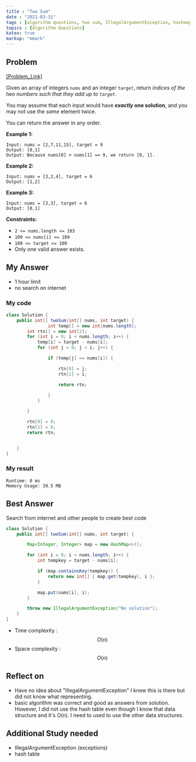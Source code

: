 ```yaml
---
title : "Two Sum"
date : "2021-03-31"
tags : [algorithm questions, two sum, IllegalArgumentException, hashmap]
topics : [Algorithm Questions]
katex: true
markup: "mmark"
---
```


## Problem

[\[Problem_Link\]](https://leetcode.com/problems/two-sum/)

Given an array of integers `nums` and an integer `target`, return *indices of the two numbers such that they add up to `target`*.

You may assume that each input would have ***exactly* one solution**, and you may not use the *same* element twice.

You can return the answer in any order.

**Example 1:**

```
Input: nums = [2,7,11,15], target = 9
Output: [0,1]
Output: Because nums[0] + nums[1] == 9, we return [0, 1].
```

**Example 2:**

```
Input: nums = [3,2,4], target = 6
Output: [1,2]
```

**Example 3:**

```
Input: nums = [3,3], target = 6
Output: [0,1]
```

**Constraints:**

- `2 <= nums.length <= 103`
- `109 <= nums[i] <= 109`
- `109 <= target <= 109`
- Only one valid answer exists.

## My Answer

- 1 hour limit
- no search on internet

### My code

```java
class Solution {
    public int[] twoSum(int[] nums, int target) {
                int temp[] = new int[nums.length];
        int rtn[] = new int[2];
        for (int i = 0; i < nums.length; i++) {
            temp[i] = target - nums[i];
            for (int j = 0; j < i; j++) {

                if (temp[j] == nums[i]) {

                    rtn[0] = j;
                    rtn[1] = i;

                    return rtn;

                }
            }

        }

        rtn[0] = 0;
        rtn[1] = 0;
        return rtn;


    }
}
```

### My result

```
Runtime: 0 ms
Memory Usage: 39.5 MB
```

## Best Answer

Search from internet and other people to create best code

```java
class Solution {
    public int[] twoSum(int[] nums, int target) {

        Map<Integer, Integer> map = new HashMap<>();

        for (int i = 0; i < nums.length; i++) {
            int tempkey = target - nums[i];

            if (map.containsKey(tempkey)) {
                return new int[] { map.get(tempkey), i };
            }

            map.put(nums[i], i);
        }

        throw new IllegalArgumentException("No solution");
    }
}
```

- Time complexity : $$O(n)$$
- Space complexity : $$O(n)$$


## Reflect on

- Have no idea about "IllegalArgumentException" I knew this is there but did not know what representing.
- basic algorithm was correct and good as answers from solution. However, I did not use the hash table even though I know that data structure and it's O(n). I need to used to use the other data structures.

## Additional Study needed

- IllegalArgumentException (exceptions)
- hash table
